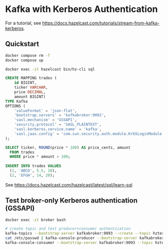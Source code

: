 # Kafka with Kerberos Authentication

For a tutorial, see https://docs.hazelcast.com/tutorials/stream-from-kafka-kerberos.

## Quickstart

```bash
docker compose rm -f
docker compose up
```

```bash
docker exec -it hazelcast bin/hz-cli sql
```


```sql
CREATE MAPPING trades (
    id BIGINT,
    ticker VARCHAR,
    price DECIMAL,
    amount BIGINT)
TYPE Kafka
OPTIONS (
    'valueFormat' = 'json-flat',
    'bootstrap.servers' = 'kafkabroker:9092',
    'sasl.mechanism' = 'GSSAPI',
    'security.protocol' = 'SASL_PLAINTEXT',
    'sasl.kerberos.service.name' = 'kafka',
    'sasl.jaas.config' = 'com.sun.security.auth.module.Krb5LoginModule required useTicketCache=true useKeyTab=true storeKey=true keyTab="/mnt/jduke.keytab" principal="jduke@KERBEROS.EXAMPLE";'
);

SELECT ticker, ROUND(price * 100) AS price_cents, amount
  FROM trades
  WHERE price * amount > 100;
  
INSERT INTO trades VALUES
  (1, 'ABCD', 5.5, 10),
  (2, 'EFGH', 14, 20); 
```

See https://docs.hazelcast.com/hazelcast/latest/sql/learn-sql

## Test broker-only Kerberos authentication (GSSAPI)

```bash
docker exec -it broker bash

# create topic and test producer+consumer authentication
kafka-topics --bootstrap-server kafkabroker:9093 --create --topic hztest --command-config /etc/kafka/kafka-client.properties
cat /etc/passwd | kafka-console-producer --bootstrap-server kafkabroker:9093 --topic hztest --producer.config /etc/kafka/kafka-client.properties
kafka-console-consumer --bootstrap-server kafkabroker:9093 --topic hztest --consumer.config /etc/kafka/kafka-client.properties --from-beginning 
```
